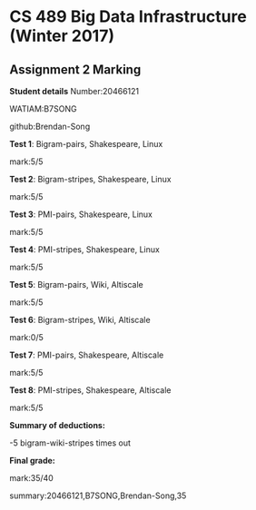 # CS 489 Big Data Infrastructure (Winter 2017)
## Assignment 2 Marking
**Student details**
Number:20466121

WATIAM:B7SONG

github:Brendan-Song

**Test 1**: Bigram-pairs, Shakespeare, Linux

mark:5/5

**Test 2**: Bigram-stripes, Shakespeare, Linux

mark:5/5

**Test 3**: PMI-pairs, Shakespeare, Linux

mark:5/5

**Test 4**: PMI-stripes, Shakespeare, Linux

mark:5/5

**Test 5**: Bigram-pairs, Wiki, Altiscale

mark:5/5

**Test 6**: Bigram-stripes, Wiki, Altiscale

mark:0/5

**Test 7**: PMI-pairs, Shakespeare, Altiscale

mark:5/5

**Test 8**: PMI-stripes, Shakespeare, Altiscale

mark:5/5

**Summary of deductions:**

-5 bigram-wiki-stripes times out

**Final grade:**

mark:35/40

summary:20466121,B7SONG,Brendan-Song,35

